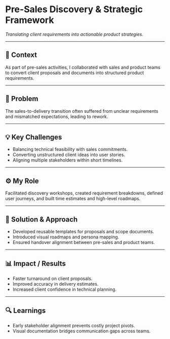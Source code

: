 # Pre-Sales Discovery & Strategic Framework
_Translating client requirements into actionable product strategies._

---

## 🧭 Context
As part of pre-sales activities, I collaborated with sales and product teams to convert client proposals and documents into structured product requirements.

---

## 🧩 Problem
The sales-to-delivery transition often suffered from unclear requirements and mismatched expectations, leading to rework.

---

## 💡 Key Challenges
- Balancing technical feasibility with sales commitments.  
- Converting unstructured client ideas into user stories.  
- Aligning multiple stakeholders within short timelines.  

---

## ⚙️ My Role
Facilitated discovery workshops, created requirement breakdowns, defined user journeys, and built time estimates and high-level roadmaps.

---

## 🧠 Solution & Approach
- Developed reusable templates for proposals and scope documents.  
- Introduced visual roadmaps and persona mapping.  
- Ensured handover alignment between pre-sales and product teams.  

---

## 📊 Impact / Results
- Faster turnaround on client proposals.  
- Improved accuracy in delivery estimates.  
- Increased client confidence in technical planning.  

---

## 🔍 Learnings
- Early stakeholder alignment prevents costly project pivots.  
- Visual documentation bridges communication gaps across teams.
